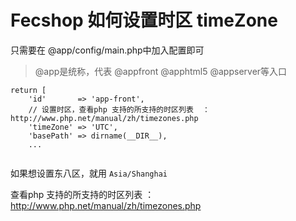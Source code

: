 Fecshop 如何设置时区 timeZone
========================




只需要在  @app/config/main.php中加入配置即可

> @app是统称，代表 @appfront  @apphtml5  @appserver等入口


```
return [
    'id'       => 'app-front',
    // 设置时区，查看php 支持的所支持的时区列表  ：http://www.php.net/manual/zh/timezones.php
    'timeZone' => 'UTC',
    'basePath' => dirname(__DIR__),
    ...
	
```
如果想设置东八区，就用  `Asia/Shanghai`

查看php 支持的所支持的时区列表  ：http://www.php.net/manual/zh/timezones.php







